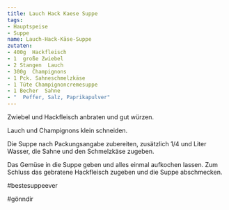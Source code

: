 ```yaml
---
title: Lauch Hack Kaese Suppe
tags:
- Hauptspeise
- Suppe
name: Lauch-Hack-Käse-Suppe
zutaten:
- 400g  Hackfleisch
- 1  große Zwiebel
- 2 Stangen  Lauch
- 300g  Champignons
- 1 Pck. Sahneschmelzkäse
- 1 Tüte Champignoncremesuppe
- 1 Becher  Sahne
- "  Peffer, Salz, Paprikapulver"
---
```


Zwiebel und Hackfleisch anbraten und gut würzen.

Lauch und Champignons klein schneiden.

Die Suppe nach Packungsangabe zubereiten, zusätzlich 1/4 und Liter Wasser, die Sahne und den Schmelzkäse zugeben.

Das Gemüse in die Suppe geben und alles einmal aufkochen lassen. Zum Schluss das gebratene Hackfleisch zugeben und die Suppe abschmecken.

#bestesuppeever

#gönndir